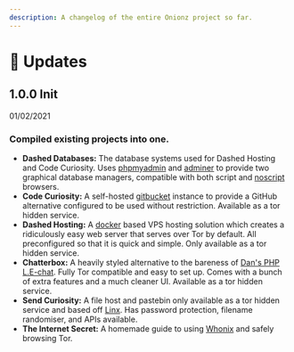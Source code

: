```yaml
---
description: A changelog of the entire Onionz project so far.
---
```


# 🔄 Updates

## 1.0.0 Init

01/02/2021

### Compiled existing projects into one.

* **Dashed Databases:** The database systems used for Dashed Hosting and Code Curiosity. Uses [phpmyadmin](https://www.phpmyadmin.net/) and [adminer](https://www.adminer.org/) to provide two graphical database managers, compatible with both script and [noscript](https://noscript.net/) browsers.
* **Code Curiosity:** A self-hosted [gitbucket](https://gitbucket.github.io/) instance to provide a GitHub alternative configured to be used without restriction. Available as a tor hidden service.
* **Dashed Hosting:** A [docker](https://www.docker.com/) based VPS hosting solution which creates a ridiculously easy web server that serves over Tor by default. All preconfigured so that it is quick and simple. Only available as a tor hidden service.
* **Chatterbox:** A heavily styled alternative to the bareness of [Dan's PHP L.E-chat](https://github.com/DanWin/le-chat-php). Fully Tor compatible and easy to set up. Comes with a bunch of extra features and a much cleaner UI. Available as a tor hidden service.
* **Send Curiosity:** A file host and pastebin only available as a tor hidden service and based off [Linx](https://github.com/andreimarcu/linx-server). Has password protection, filename randomiser, and APIs available.
* **The Internet Secret:** A homemade guide to using [Whonix](https://www.whonix.org/) and safely browsing Tor.

